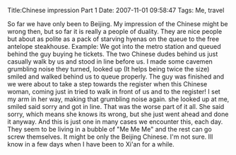 Title:Chinese impression Part 1
Date: 2007-11-01 09:58:47
Tags: Me, travel

So far we have only been to Beijing. My impression of the Chinese might be
wrong then, but so far it is really a people of duality. They are nice people
but about as polite as a pack of starving hyenas on the queue to the free
antelope steakhouse. Example: We got into the metro station and queued behind
the guy buying he tickets. The two Chinese dudes behind us just casually walk
by us and stood in line before us. I made some cavemen grumbling noise they
turned, looked up (It helps being twice the size) smiled and walked behind us
to queue properly. The guy was finished and we were about to take a step
towards the register when this Chinese woman, coming just in tried to walk in
front of us and to the register! I set my arm in her way, making that
grumbling noise again. she looked up at me, smiled said sorry and got in line.
That was the worse part of it all. She said sorry, which means she knows its
wrong, but she just went ahead and done it anyway. And this is just one in
many cases we encounter this, each day. They seem to be living in a bubble of
"Me Me Me" and the rest can go screw themselves. It might be only the Beijing
Chinese. I'm not sure. Ill know in a few days when I have been to Xi'an for a
while.

